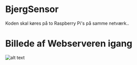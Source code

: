 # BjergSensor

Koden skal køres på to Raspberry Pi's på samme netværk..

# Billede af Webserveren igang
![alt text](https://i.imgur.com/AZpB7QY.png)
